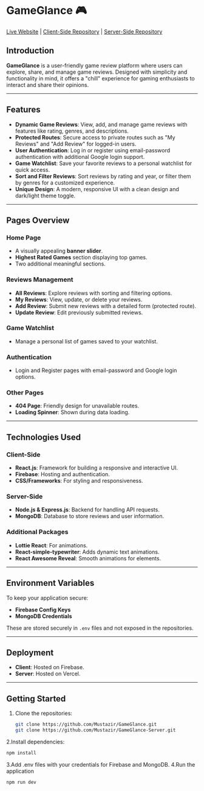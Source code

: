 # GameGlance 🎮  
[Live Website](https://gameglance-18dab.firebaseapp.com/) | [Client-Side Repository](https://github.com/Mustazir/GameGlance-Client.git) | [Server-Side Repository](https://github.com/Mustazir/GameGlance-Server.git)  

## Introduction  
**GameGlance** is a user-friendly game review platform where users can explore, share, and manage game reviews. Designed with simplicity and functionality in mind, it offers a "chill" experience for gaming enthusiasts to interact and share their opinions.  

---

## Features  
- **Dynamic Game Reviews**: View, add, and manage game reviews with features like rating, genres, and descriptions.  
- **Protected Routes**: Secure access to private routes such as "My Reviews" and "Add Review" for logged-in users.  
- **User Authentication**: Log in or register using email-password authentication with additional Google login support.  
- **Game Watchlist**: Save your favorite reviews to a personal watchlist for quick access.  
- **Sort and Filter Reviews**: Sort reviews by rating and year, or filter them by genres for a customized experience.  
- **Unique Design**: A modern, responsive UI with a clean design and dark/light theme toggle.  

---

## Pages Overview  
### **Home Page**  
- A visually appealing **banner slider**.  
- **Highest Rated Games** section displaying top games.  
- Two additional meaningful sections.  

### **Reviews Management**  
- **All Reviews**: Explore reviews with sorting and filtering options.  
- **My Reviews**: View, update, or delete your reviews.  
- **Add Review**: Submit new reviews with a detailed form (protected route).  
- **Update Review**: Edit previously submitted reviews.  

### **Game Watchlist**  
- Manage a personal list of games saved to your watchlist.  

### **Authentication**  
- Login and Register pages with email-password and Google login options.  

### **Other Pages**  
- **404 Page**: Friendly design for unavailable routes.  
- **Loading Spinner**: Shown during data loading.  

---

## Technologies Used  
### **Client-Side**  
- **React.js**: Framework for building a responsive and interactive UI.  
- **Firebase**: Hosting and authentication.  
- **CSS/Frameworks**: For styling and responsiveness.  

### **Server-Side**  
- **Node.js & Express.js**: Backend for handling API requests.  
- **MongoDB**: Database to store reviews and user information.  

### **Additional Packages**  
- **Lottie React**: For animations.  
- **React-simple-typewriter**: Adds dynamic text animations.  
- **React Awesome Reveal**: Smooth animations for elements.  

---

## Environment Variables  
To keep your application secure:  
- **Firebase Config Keys**  
- **MongoDB Credentials**  

These are stored securely in `.env` files and not exposed in the repositories.  

---

## Deployment  
- **Client**: Hosted on Firebase.  
- **Server**: Hosted on Vercel.  

---

## Getting Started  
1. Clone the repositories:  
   ```bash  
   git clone https://github.com/Mustazir/GameGlance.git  
   git clone https://github.com/Mustazir/GameGlance-Server.git  
   ```
2.Install dependencies:
   ```bash
   npm install  
   ```
3.Add .env files with your credentials for Firebase and MongoDB.
4.Run the application
   ```bash
   npm run dev
   ```